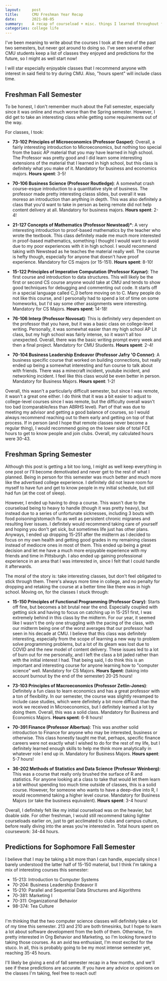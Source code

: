 ```yaml
---
layout:     post
title:      CMU Freshman Year Recap
date:       2021-08-05
summary:    A recap of courseload + misc. things I learned throughout freshman year. 
categories: college life
---
```


I've been meaning to write about the courses I took at the end of the past two semesters, but never got around to doing so. I've seen
several other CMU students keep a list of classes they enjoyed and predictions for the future, so I might as well start now!

I will star especially enjoyable classes that I recommend anyone with interest in said field to try during CMU. Also, "hours spent" will include class time. 

## Freshman Fall Semester

To be honest, I don't remember much about the Fall semester, especially since it was online and much worse than the Spring semester. However, I did
get to take an interesting class while getting some requirements out of the way. 

For classes, I took: 

* **73-102 Principles of Microeconomics (Professor Gasper)**: Overall, a fairly interesting introduction to Microeconomics, but nothing too special from
the basic AP material that you may have learned in high school. The Professor was pretty good and I did learn some interesting extensions of the material that I learned in high school, but this class is definitely what you make of it. Mandatory for business and economics majors. **Hours spent**: 3-5!

* **70-106 Business Science (Professor Routledge)**: A somewhat crash course-esque introduction to a quantitative style of business. The professor made pretty interesting classs slides, but overall it was moreso an introduction than anything in depth. This was also definitely a class that you'd want to take in person as being remote did not help content delivery at all. Mandatory for business majors. **Hours spent**: 2-4!

* **21-127 Concepts of Mathematics (Professor Newstead)\***: A very interesting introduction to proof-based mathematics by the teacher who wrote the textbook. This class definitely made me much more interested in proof-based mathematics, something I thought I would want to avoid due to my poor experiences with it in high school. I would recommend taking with Newstead as he teaches the material really well. The course is hefty though, especially for anyone that doesn't have proof experience. Mandatory for CS majors (or 15-151). **Hours spent**: 8-10!

* **15-122 Principles of Imperative Computation (Professor Kaynar)**: The first course and introduction to data structures. This will likely be the first or second CS course anyone would take at CMU and tends to show good techniques for debugging and commenting out code. It starts off in a special language called C_0 before moving on to C. Many people do not like this course, and I personally had to spend a lot of time on some homeworks, but I'd say some other assignments were interesting. Mandatory for CS Majors. **Hours spent**: 14-18!

*  **76-106 Interp (Professor Novosat)**: This is definitely very dependent on the professor that you have, but it was a basic class on college-level writing. Personally, it was somewhat easier than my high school AP Lit class, but my high school was fairly intense, so it wasn't all too unexpected. Overall, there was the basic writing prompt every week and then a final project. Mandatory for CMU Students. **Hours spent**: 2-4!

* **70-104 Business Leadership Endeavor (Professor Jafry 'O Connor)**: A business specific course that worked on building connections, but really ended up being a somewhat interesting and fun course to talk about with friends. There was a minecraft incident, youtube incident, and networking incident. I feel like this class would be even better in person. Mandatory for Business Majors. **Hours spent**: 1-2!

Overall, this wasn't a particularly difficult semester, but since I was remote, it wasn't a great one either. I do think that it was a bit easier to adjust to college-level courses since I was remote, but the difficulty overall wasn't too bad (comparable/less than ABRHS level). Part of that was due to meeting my advisor and getting a good balance of courses, so I would always recommend reaching out to them early and getting on top of that process. If in person (and I hope that remote classes never become a regular thing), I would recommend going on the lower side of total FCE hours to get to know people and join clubs. Overall, my calculated hours were 30-43. 

## Freshman Spring Semester

Although this post is getting a bit too long, I might as well keep everything in one post or I'll become demotivated and never get to the rest of what I planned. Being in person for this semester was much better and much more like the advertised college experience. I definitely did not leave room for myself to have fun and get to know people in my initial schedule, but still had fun (at the cost of sleep). 

However, I ended up having to drop a course. This wasn't due to the courseload being to heavy to handle (though it was pretty heavy), but instead due to a series of unfortunate sicknesses, including 3 bouts with food poisoning/stomach flu as well as persistent chronic migranes and resulting liver issues. I definitely would recommend taking care of yourself and hoping you don't get sick, but sometimes life just has other plans. Anyways, I ended up dropping 15-251 after the midterm as I decided to focus on my own health and getting good grades in my remaining classes instead of mediocre ones in most of them. This ended up being a great decision and let me have a much more enjoyable experience with my friends and time in Pittsburgh. I also ended up gaining professional experience in an area that I was interested in, since I felt that I could handle it afterwards. 

The moral of the story is: take interesting classes, but don't feel obligated to stick through them. There's always more time in college, and no penalty for dropping and retaking the course at a better time like there was in high school. Moving on, for the classes I stuck through: 

* **15-150 Principles of Functional Programming (Professor Crary)**: Starts off fine, but becomes a bit brutal near the end. Especially coupled with getting sick and having to focus on catching up in 15-251 first, I was extremely behind in this class by the midterm. For our year, it seemed like I wasn't the only one struggling with the pacing of the class, with our midterm being one of the worst averages that our professor had seen in his decade at CMU. I believe that this class was definitely interesting, especially from the scope of learning a new way to problem solve programming problems, but a lot of its gleam was lost due to COVID and the new model of content delivery. These issues led to a lot of burn out for me personally, and I left the class a bit jaded rather than with the initial interest I had. That being said, I do think this is an important and interesting course for anyone learning how to "computer science" well. Mandatory for CS Majors. **Hours Spent**: (taking into account burnout by the end of the semester) 20-25 hours!

* **73-103 Principles of Macroeconomics (Professor Zetlin-Jones)**: Definitely a fun class to learn economics and has a great professor with a ton of flexibility. In our semester, the course was slightly revamped to include case studies, which were definitely a bit more difficult than the work we received in Microeconomics, but I definitely learned a lot by doing them. Overall, this was a  solid class. Mandatory for Business and Economics Majors. **Hours spent**: 6-8 hours!

* **70-391 Finance (Professor Albertus)**: This was another solid introduction to Finance for anyone who may be interested, business or otherwise. This class honestly taught me that, perhaps, specific finance careers were not exactly what I wished to do for the rest of my life, but I definitely learned enough skills to help me think more analytically in whatever role I end up in. Mandatory for Business Majors. **Hours spent**: 5-7 hours!

* **36-202 Methods of Statistics and Data Science (Professor Weinberg)**: This was a course that really only brushed the surface of R and statistics. For anyone looking at a class to take that would let them learn a bit without spending too much time outside of classes, this is a solid course. However, for someone who wants to have a deep-dive into R, I would recommend taking a higher level course. Mandatory for Business Majors (or take the business equivalent). **Hours spent**: 3-4 hours!

Overall, I definitely felt like my initial courseload was on the heavier, but doable side. For other freshman, I would still recommend taking lighter courseloads earlier on, just to get acclimated to clubs and campus culture, before really diving into the areas you're interested in. Total hours spent on coursework: 34-44 hours. 

## Predictions for Sophomore Fall Semester

I believe that I may be taking a bit more than I can handle, especially since I barely understood the latter half of 15-150 material, but I think I'm taking a mix of interesting courses this semester: 

* 15-213: Introduction to Computer Systems
* 70-204: Business Leadership Endeavor II
* 15-210: Parallel and Sequential Data Structures and Algorithms
* 70-381: Marketing I
* 70-311: Organizational Behavior
* 98-374: Tea Culture

<br />I'm thinking that the two computer science classes will definitely take a lot of my time this semester. 213 and 210 are both timesinks, but I hope to learn a lot about software development from the both of them. Otherwise, I'm pretty interested in Org Behavior and Marketing, so I'm looking forward to taking those courses. As an avid tea enthusiast, I'm most excited for the stuco. In all, this is probably going to be my most intense semester yet, reaching 35-45 hours. 

I'll likely be giving a end of fall semester recap in a few months, and we'll see if these predictions are accurate. If you have any advice or opinions on the classes I'm taking, feel free to reach out!